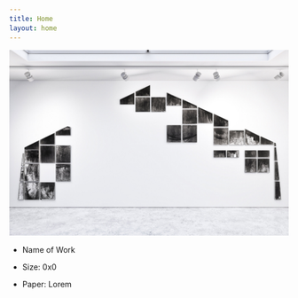 ```yaml
---
title: Home
layout: home
---
```


![alex-1.jpg](/uploads/alex-1.jpg)

* Name of Work

* Size: 0x0

* Paper: Lorem